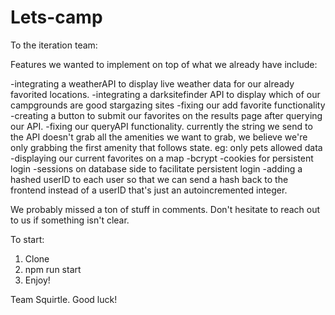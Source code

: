 # Lets-camp

To the iteration team: 

Features we wanted to implement on top of what we already have include: 

-integrating a weatherAPI to display live weather data for our already favorited locations. 
-integrating a darksitefinder API to display which of our campgrounds are good stargazing sites
-fixing our add favorite functionality
-creating a button to submit our favorites on the results page after querying our API.
-fixing our queryAPI functionality. currently the string we send to the API doesn't grab all the amenities we want to grab, we believe we're only grabbing the first amenity that follows state. eg: only pets allowed data
-displaying our current favorites on a map
-bcrypt
-cookies for persistent login
-sessions on database side to facilitate persistent login
-adding a hashed userID to each user so that we can send a hash back to the frontend instead of a userID that's just an autoincremented integer.

We probably missed a ton of stuff in comments. Don't hesitate to reach out to us if something isn't clear. 

To start:
1. Clone
2. npm run start
3. Enjoy!

Team Squirtle.
Good luck!
